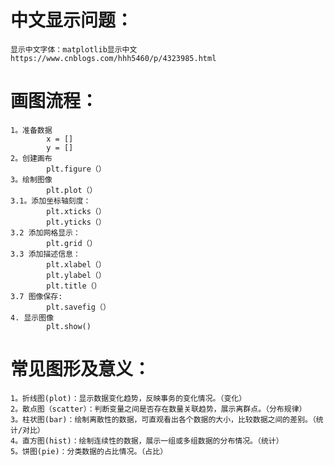# 中文显示问题：
    显示中文字体：matplotlib显示中文 https://www.cnblogs.com/hhh5460/p/4323985.html

# 画图流程：
    1。准备数据 
            x = []       
            y = []
    2。创建画布
            plt.figure（）
    3。绘制图像
            plt.plot（）
    3.1。添加坐标轴刻度：
            plt.xticks（）
            plt.yticks（）
    3.2 添加网格显示：
            plt.grid（）
    3.3 添加描述信息：
            plt.xlabel（）
            plt.ylabel（）
            plt.title（）
    3.7 图像保存:
            plt.savefig（）
    4. 显示图像
            plt.show()


# 常见图形及意义：
    1。折线图(plot)：显示数据变化趋势，反映事务的变化情况。（变化）
    2。散点图（scatter）：判断变量之间是否存在数量关联趋势，展示离群点。（分布规律）
    3。柱状图(bar)：绘制离散性的数据，可直观看出各个数据的大小，比较数据之间的差别。（统计/对比）
    4。直方图(hist)：绘制连续性的数据，展示一组或多组数据的分布情况。（统计）
    5。饼图(pie)：分类数据的占比情况。（占比）
